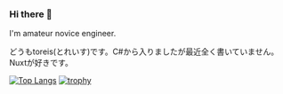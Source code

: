 ### Hi there 👋

I'm amateur novice engineer.

どうもtoreis(とれいす)です。C#から入りましたが最近全く書いていません。
Nuxtが好きです。

[![Top Langs](https://github-readme-stats.vercel.app/api/top-langs/?username=toreis-up)](https://github.com/anuraghazra/github-readme-stats)
[![trophy](https://github-profile-trophy.vercel.app/?username=toreis-up&theme=dracula&column=7
)](https://github.com/ryo-ma/github-profile-trophy)
<!--
**tos-up/tos-up** is a ✨ _special_ ✨ repository because its `README.md` (this file) appears on your GitHub profile.

Here are some ideas to get you started:

- 🔭 I’m currently working on ...
- 🌱 I’m currently learning ...
- 👯 I’m looking to collaborate on ...
- 🤔 I’m looking for help with ...
- 💬 Ask me about ...
- 📫 How to reach me: ...
- 😄 Pronouns: ...
- ⚡ Fun fact: ...
-->
